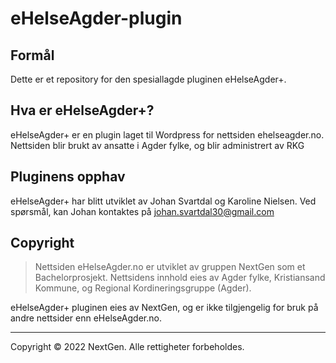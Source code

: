 # eHelseAgder-plugin
## Formål
Dette er et repository for den spesiallagde pluginen eHelseAgder+.

## Hva er eHelseAgder+?
eHelseAgder+ er en plugin laget til Wordpress for nettsiden ehelseagder.no. Nettsiden blir brukt av ansatte i Agder fylke, og blir administrert av RKG

## Pluginens opphav
eHelseAgder+ har blitt utviklet av Johan Svartdal og Karoline Nielsen.
Ved spørsmål, kan Johan kontaktes på [johan.svartdal30@gmail.com](mailto:johan.svartdal30@gmail.com "Åpner mailprogrammet")

## Copyright
> Nettsiden eHelseAgder.no er utviklet av gruppen NextGen som et
Bachelorprosjekt. Nettsidens innhold eies av Agder fylke,
Kristiansand Kommune, og Regional Kordineringsgruppe (Agder).

eHelseAgder+ pluginen eies av NextGen, og er ikke tilgjengelig for bruk på
andre nettsider enn eHelseAgder.no.

***
Copyright © 2022 NextGen. Alle rettigheter forbeholdes.